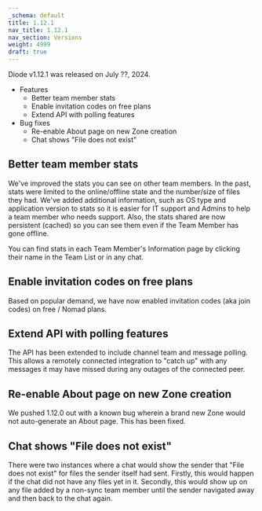 ```yaml
---
_schema: default
title: 1.12.1
nav_title: 1.12.1
nav_section: Versions
weight: 4999
draft: true
---
```

Diode v1.12.1 was released on July ??, 2024.

* Features
  * Better team member stats
  * Enable invitation codes on free plans
  * Extend API with polling features
* Bug fixes
  * Re-enable About page on new Zone creation
  * Chat shows "File does not exist"

## Better team member stats

We've improved the stats you can see on other team members.  In the past, stats were limited to the online/offline state and the number/size of files they had.  We've added additional information, such as OS type and application version to stats so it is easier for IT support and Admins to help a team member who needs support.  Also, the stats shared are now persistent (cached) so you can see them even if the Team Member has gone offline.

You can find stats in each Team Member's Information page by clicking their name in the Team List or in any chat.

## Enable invitation codes on free plans

Based on popular demand, we have now enabled invitation codes (aka join codes) on free / Nomad plans.

## Extend API with polling features

The API has been extended to include channel team and message polling.  This allows a remotely connected integration to "catch up" with any messages it may have missed during any outages of the connected peer.

## Re-enable About page on new Zone creation

We pushed 1.12.0 out with a known bug wherein a brand new Zone would not auto-generate an About page.  This has been fixed.

## Chat shows "File does not exist"

There were two instances where a chat would show the sender that "File does not exist" for files the sender itself had sent.  Firstly, this would happen if the chat did not have any files yet in it.  Secondly, this would show up on any file added by a non-sync team member until the sender navigated away and then back to the chat again.